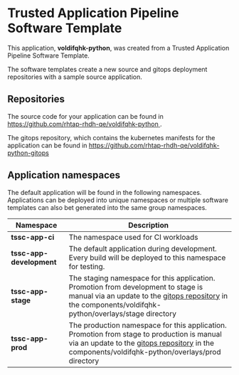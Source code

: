 # Trusted Application Pipeline Software Template

This application, **voldifqhk-python**, was created from a Trusted Application Pipeline Software Template.

The software templates create a new source and gitops deployment repositories with a sample source application. 

## Repositories

The source code for your application can be found in [https://github.com/rhtap-rhdh-qe/voldifqhk-python ](https://github.com/rhtap-rhdh-qe/voldifqhk-python ).
 
The gitops repository, which contains the kubernetes manifests for the application can be found in 
[https://github.com/rhtap-rhdh-qe/voldifqhk-python-gitops ](https://github.com/rhtap-rhdh-qe/voldifqhk-python-gitops ) 

## Application namespaces 

The default application will be found in the following namespaces. Applications can be deployed into unique namespaces or multiple software templates can also bet generated into the same group namespaces.  

|  Namespace   |  Description   |  
| -------- | -------- |
| **tssc-app-ci** | The namespace used for CI workloads |
| **tssc-app-development** | The default application during development. Every build will be deployed to this namespace for testing. |
| **tssc-app-stage** | The staging namespace for this application. Promotion from development to stage is manual via an update to the [gitops repository](https://github.com/rhtap-rhdh-qe/voldifqhk-python-gitops ) in the components/voldifqhk-python/overlays/stage directory |
| **tssc-app-prod** | The production namespace for this application. Promotion from stage to production is manual via an update to the [gitops repository](https://github.com/rhtap-rhdh-qe/voldifqhk-python-gitops ) in the components/voldifqhk-python/overlays/prod directory |